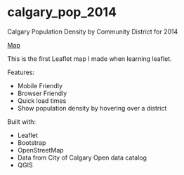 # calgary_pop_2014
Calgary Population Density by Community District for 2014

[Map](http://tforward.github.io/calgary_pop_2014/)

This is the first Leaflet map I made when learning leaflet. 

Features:
- Mobile Friendly
- Browser Friendly
- Quick load times
- Show population density by hovering over a district

Built with:
- Leaflet
- Bootstrap
- OpenStreetMap
- Data from City of Calgary Open data catalog
- QGIS
